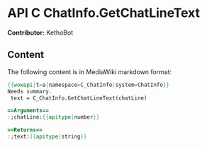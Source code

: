 # API C ChatInfo.GetChatLineText

**Contributor:** KethoBot

## Content

The following content is in MediaWiki markdown format:

```mediawiki
{{wowapi|t=a|namespace=C_ChatInfo|system=ChatInfo}}
Needs summary.
 text = C_ChatInfo.GetChatLineText(chatLine)

==Arguments==
:;chatLine:{{apitype|number}}

==Returns==
:;text:{{apitype|string}}
```